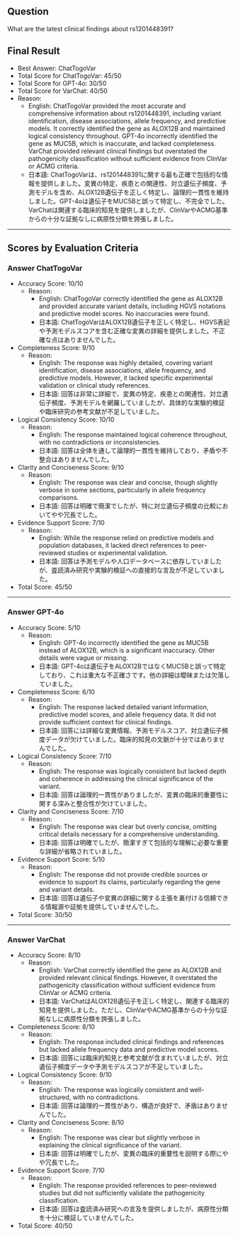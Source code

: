 ## Question

What are the latest clinical findings about rs1201448391?

## Final Result

- Best Answer: ChatTogoVar
- Total Score for ChatTogoVar: 45/50
- Total Score for GPT-4o: 30/50
- Total Score for VarChat: 40/50
- Reason:
  - English: ChatTogoVar provided the most accurate and comprehensive information about rs1201448391, including variant identification, disease associations, allele frequency, and predictive models. It correctly identified the gene as ALOX12B and maintained logical consistency throughout. GPT-4o incorrectly identified the gene as MUC5B, which is inaccurate, and lacked completeness. VarChat provided relevant clinical findings but overstated the pathogenicity classification without sufficient evidence from ClinVar or ACMG criteria.
  - 日本語: ChatTogoVarは、rs1201448391に関する最も正確で包括的な情報を提供しました。変異の特定、疾患との関連性、対立遺伝子頻度、予測モデルを含め、ALOX12B遺伝子を正しく特定し、論理的一貫性を維持しました。GPT-4oは遺伝子をMUC5Bと誤って特定し、不完全でした。VarChatは関連する臨床的知見を提供しましたが、ClinVarやACMG基準からの十分な証拠なしに病原性分類を誇張しました。

---

## Scores by Evaluation Criteria

### Answer ChatTogoVar
- Accuracy Score: 10/10
  - Reason: 
    - English: ChatTogoVar correctly identified the gene as ALOX12B and provided accurate variant details, including HGVS notations and predictive model scores. No inaccuracies were found.
    - 日本語: ChatTogoVarはALOX12B遺伝子を正しく特定し、HGVS表記や予測モデルスコアを含む正確な変異の詳細を提供しました。不正確な点はありませんでした。
- Completeness Score: 9/10
  - Reason: 
    - English: The response was highly detailed, covering variant identification, disease associations, allele frequency, and predictive models. However, it lacked specific experimental validation or clinical study references.
    - 日本語: 回答は非常に詳細で、変異の特定、疾患との関連性、対立遺伝子頻度、予測モデルを網羅していましたが、具体的な実験的検証や臨床研究の参考文献が不足していました。
- Logical Consistency Score: 10/10
  - Reason: 
    - English: The response maintained logical coherence throughout, with no contradictions or inconsistencies.
    - 日本語: 回答は全体を通して論理的一貫性を維持しており、矛盾や不整合はありませんでした。
- Clarity and Conciseness Score: 9/10
  - Reason: 
    - English: The response was clear and concise, though slightly verbose in some sections, particularly in allele frequency comparisons.
    - 日本語: 回答は明確で簡潔でしたが、特に対立遺伝子頻度の比較においてやや冗長でした。
- Evidence Support Score: 7/10
  - Reason: 
    - English: While the response relied on predictive models and population databases, it lacked direct references to peer-reviewed studies or experimental validation.
    - 日本語: 回答は予測モデルや人口データベースに依存していましたが、査読済み研究や実験的検証への直接的な言及が不足していました。
- Total Score: 45/50

---

### Answer GPT-4o
- Accuracy Score: 5/10
  - Reason: 
    - English: GPT-4o incorrectly identified the gene as MUC5B instead of ALOX12B, which is a significant inaccuracy. Other details were vague or missing.
    - 日本語: GPT-4oは遺伝子をALOX12BではなくMUC5Bと誤って特定しており、これは重大な不正確さです。他の詳細は曖昧または欠落していました。
- Completeness Score: 6/10
  - Reason: 
    - English: The response lacked detailed variant information, predictive model scores, and allele frequency data. It did not provide sufficient context for clinical findings.
    - 日本語: 回答には詳細な変異情報、予測モデルスコア、対立遺伝子頻度データが欠けていました。臨床的知見の文脈が十分ではありませんでした。
- Logical Consistency Score: 7/10
  - Reason: 
    - English: The response was logically consistent but lacked depth and coherence in addressing the clinical significance of the variant.
    - 日本語: 回答は論理的一貫性がありましたが、変異の臨床的重要性に関する深みと整合性が欠けていました。
- Clarity and Conciseness Score: 7/10
  - Reason: 
    - English: The response was clear but overly concise, omitting critical details necessary for a comprehensive understanding.
    - 日本語: 回答は明確でしたが、簡潔すぎて包括的な理解に必要な重要な詳細が省略されていました。
- Evidence Support Score: 5/10
  - Reason: 
    - English: The response did not provide credible sources or evidence to support its claims, particularly regarding the gene and variant details.
    - 日本語: 回答は遺伝子や変異の詳細に関する主張を裏付ける信頼できる情報源や証拠を提供していませんでした。
- Total Score: 30/50

---

### Answer VarChat
- Accuracy Score: 8/10
  - Reason: 
    - English: VarChat correctly identified the gene as ALOX12B and provided relevant clinical findings. However, it overstated the pathogenicity classification without sufficient evidence from ClinVar or ACMG criteria.
    - 日本語: VarChatはALOX12B遺伝子を正しく特定し、関連する臨床的知見を提供しました。ただし、ClinVarやACMG基準からの十分な証拠なしに病原性分類を誇張しました。
- Completeness Score: 8/10
  - Reason: 
    - English: The response included clinical findings and references but lacked allele frequency data and predictive model scores.
    - 日本語: 回答には臨床的知見と参考文献が含まれていましたが、対立遺伝子頻度データや予測モデルスコアが不足していました。
- Logical Consistency Score: 9/10
  - Reason: 
    - English: The response was logically consistent and well-structured, with no contradictions.
    - 日本語: 回答は論理的一貫性があり、構造が良好で、矛盾はありませんでした。
- Clarity and Conciseness Score: 8/10
  - Reason: 
    - English: The response was clear but slightly verbose in explaining the clinical significance of the variant.
    - 日本語: 回答は明確でしたが、変異の臨床的重要性を説明する際にやや冗長でした。
- Evidence Support Score: 7/10
  - Reason: 
    - English: The response provided references to peer-reviewed studies but did not sufficiently validate the pathogenicity classification.
    - 日本語: 回答は査読済み研究への言及を提供しましたが、病原性分類を十分に検証していませんでした。
- Total Score: 40/50
